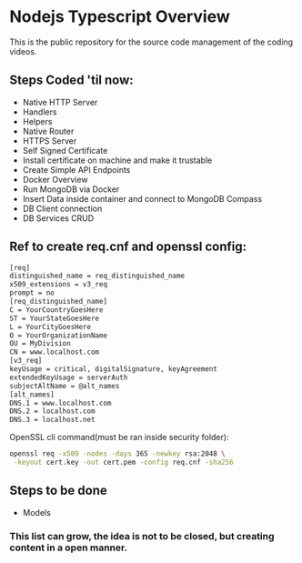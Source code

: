 # Nodejs Typescript Overview

This is the public repository for the source code management of the coding videos.

## Steps Coded 'til now:

- Native HTTP Server
- Handlers
- Helpers
- Native Router
- HTTPS Server
- Self Signed Certificate
- Install certificate on machine and make it trustable
- Create Simple API Endpoints
- Docker Overview
- Run MongoDB via Docker
- Insert Data inside container and connect to MongoDB Compass
- DB Client connection
- DB Services CRUD

## Ref to create req.cnf and openssl config:

```bash
[req]
distinguished_name = req_distinguished_name
x509_extensions = v3_req
prompt = no
[req_distinguished_name]
C = YourCountryGoesHere
ST = YourStateGoesHere
L = YourCityGoesHere
O = YourOrganizationName
OU = MyDivision
CN = www.localhost.com
[v3_req]
keyUsage = critical, digitalSignature, keyAgreement
extendedKeyUsage = serverAuth
subjectAltName = @alt_names
[alt_names]
DNS.1 = www.localhost.com
DNS.2 = localhost.com
DNS.3 = localhost.net
```

OpenSSL cli command(must be ran inside security folder):

```bash
openssl req -x509 -nodes -days 365 -newkey rsa:2048 \
 -keyout cert.key -out cert.pem -config req.cnf -sha256
```

## Steps to be done

- Models

### This list can grow, the idea is not to be closed, but creating content in a open manner.
